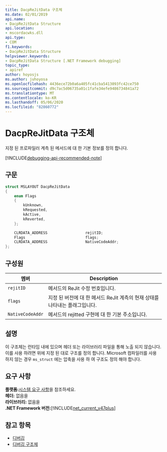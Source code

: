 ```yaml
---
title: DacpReJitData 구조체
ms.date: 02/01/2019
api.name:
- DacpReJitData Structure
api.location:
- mscordacwks.dll
api.type:
- COM
f1.keywords:
- DacpReJitData Structure
helpviewer.keywords:
- DacpReJitData Structure [.NET Framework debugging]
topic_type:
- apiref
author: hoyosjs
ms.author: juhoyosa
ms.openlocfilehash: 4436ece72b0a6a405fc41cba5413093fc42ce750
ms.sourcegitcommit: d9c7ac5d06735a01c1fafe34efe9486734841a72
ms.translationtype: MT
ms.contentlocale: ko-KR
ms.lasthandoff: 05/06/2020
ms.locfileid: "82860772"
---
```

# <a name="dacprejitdata-structure"></a>DacpReJitData 구조체

지정 된 프로파일러 계측 된 메서드에 대 한 기본 정보를 정의 합니다.

[!INCLUDE[debugging-api-recommended-note](../../../../includes/debugging-api-recommended-note.md)]

## <a name="syntax"></a>구문

```cpp
struct MSLAYOUT DacpReJitData
{
    enum Flags
    {
        kUnknown,
        kRequested,
        kActive,
        kReverted,
    };

    CLRDATA_ADDRESS                 rejitID;
    Flags                           flags;
    CLRDATA_ADDRESS                 NativeCodeAddr;
};
```

## <a name="members"></a>구성원

| 멤버           | Description                                                                                      |
| ---------------- | ------------------------------------------------------------------------------------------------ |
| `rejitID`        | 메서드의 ReJit 수정 번호입니다.                                                          |
| `flags`          | 지정 된 버전에 대 한 메서드 ReJit 계측의 현재 상태를 나타내는 플래그입니다. |
| `NativeCodeAddr` | 메서드의 rejitted 구현에 대 한 기본 주소입니다.                                         |

## <a name="remarks"></a>설명

이 구조체는 런타임 내에 있으며 헤더 또는 라이브러리 파일을 통해 노출 되지 않습니다. 이를 사용 하려면 위에 지정 된 대로 구조를 정의 합니다. Microsoft 컴파일러를 사용 하지 않는 경우 `ms_struct` 에는 압축을 사용 하 여 구조도 정의 해야 합니다.

## <a name="requirements"></a>요구 사항
**플랫폼:**[시스템 요구 사항](../../get-started/system-requirements.md)을 참조하세요.  
**헤더:** 없음을  
**라이브러리:** 없음을  
**.NET Framework 버전:**[!INCLUDE[net_current_v47plus](../../../../includes/net-current-v47plus.md)]  

## <a name="see-also"></a>참고 항목

- [디버깅](index.md)
- [디버깅 구조체](debugging-structures.md)
